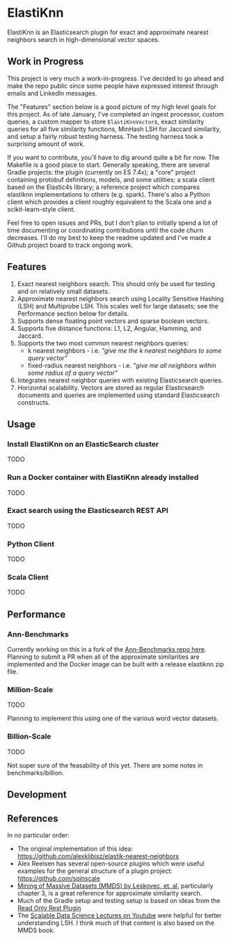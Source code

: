 # ElastiKnn

ElastiKnn is an Elasticsearch plugin for exact and approximate nearest neighbors search in high-dimensional vector spaces.

## Work in Progress

This project is very much a work-in-progress. I've decided to go ahead and make the repo public since
some people have expressed interest through emails and LinkedIn messages. 

The "Features" section below is a good picture of my high level goals for this project. As of late January, I've
completed an ingest processor, custom queries, a custom mapper to store `ElastiKnnVector`s, exact
similarity queries for all five similarity functions, MinHash LSH for Jaccard similarity, and setup a
fairly robust testing harness. The testing harness took a surprising amount of work.

If you want to contribute, you'll have to dig around quite a bit for now. The Makefile is a good place to start. 
Generally speaking, there are several Gradle projects: the plugin (currently on ES 7.4x); a "core" project 
containing protobuf definitions, models, and some utilities; a scala client based on the Elastic4s library;
a reference project which compares elastiknn implementations to others (e.g. spark). There's also a Python
client which provides a client roughly equivalent to the Scala one and a scikit-learn-style client.

Feel free to open issues and PRs, but I don't plan to initially spend a lot of time documenting or coordinating
contributions until the code churn decreases. I'll do my best to keep the readme updated and I've made
a Github project board to track ongoing work. 

## Features

1. Exact nearest neighbors search. This should only be used for testing and on relatively small datasets.
1. Approximate nearest neighbors search using Locality Sensitive Hashing (LSH) and Multiprobe LSH. This scales well for large datasets; see the Performance section below for details.
1. Supports dense floating point vectors and sparse boolean vectors.
1. Supports five distance functions: L1, L2, Angular, Hamming, and Jaccard.
1. Supports the two most common nearest neighbors queries: 
	- k nearest neighbors - i.e. _"give me the k nearest neighbors to some query vector"_
	- fixed-radius nearest neighbors - i.e. _"give me all neighbors within some radius of a query vector"_
1. Integrates nearest neighbor queries with existing Elasticsearch queries.
1. Horizontal scalability. Vectors are stored as regular Elasticsearch documents and queries are implemented using standard Elasticsearch constructs.

## Usage

### Install ElastiKnn on an ElasticSearch cluster

TODO

### Run a Docker container with ElastiKnn already installed

TODO

### Exact search using the Elasticsearch REST API

TODO

### Python Client

TODO

### Scala Client

TODO

## Performance

### Ann-Benchmarks

Currently working on this in a fork of the [Ann-Benchmarks repo here](https://github.com/alexklibisz/ann-benchmarks).
Planning to submit a PR when all of the approximate similarities are implemented and the Docker image can be built with
a release elastiknn zip file. 

### Million-Scale

TODO

Planning to implement this using one of the various word vector datasets.

### Billion-Scale

TODO

Not super sure of the feasability of this yet. There are some notes in benchmarks/billion.

## Development

## References

In no particular order:

- The original implementation of this idea: https://github.com/alexklibisz/elastik-nearest-neighbors
- Alex Reelsen has several open-source plugins which were useful examples for the general structure of a plugin project: https://github.com/spinscale
- [Mining of Massive Datasets (MMDS) by Leskovec, et. al](http://www.mmds.org/), particularly chapter 3, is a great reference for approximate similarity search.
- Much of the Gradle setup and testing setup is based on ideas from the [Read Only Rest Plugin](https://github.com/sscarduzio/elasticsearch-readonlyrest-plugin)
- The [Scalable Data Science Lectures on Youtube](https://www.youtube.com/playlist?list=PLbRMhDVUMngekIHyLt8b_3jQR7C0KUCul) were helpful for better understanding LSH. I think much of that content is also based on the MMDS book.
